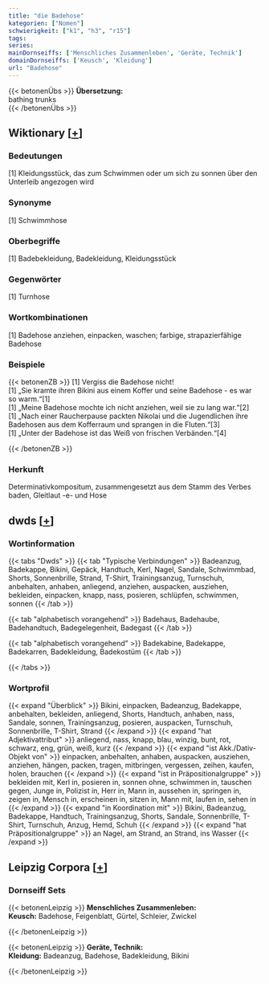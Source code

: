 ```yaml
---
title: "die Badehose"
kategorien: ["Nomen"]
schwierigkeit: ["k1", "h3", "r15"]
tags:
series:
mainDornseiffs: ['Menschliches Zusammenleben', 'Geräte, Technik']
domainDornseiffs: ['Keusch', 'Kleidung']
url: "Badehose"
---
```


{{< betonenÜbs >}}
**Übersetzung:**  
bathing  trunks  
{{< /betonenÜbs >}}

## Wiktionary [[+](https://de.wiktionary.org/wiki/Badehose)]

### Bedeutungen
[1] Kleidungsstück, das zum Schwimmen oder um sich zu sonnen über den Unterleib angezogen wird  

### Synonyme
[1] Schwimmhose  

### Oberbegriffe
[1] Badebekleidung, Badekleidung, Kleidungsstück  

### Gegenwörter
[1] Turnhose  

### Wortkombinationen
[1] Badehose anziehen, einpacken, waschen; farbige, strapazierfähige Badehose  

### Beispiele
{{< betonenZB >}}
[1] Vergiss die Badehose nicht!  
[1] „Sie kramte ihren Bikini aus einem Koffer und seine Badehose - es war so warm.“[1]  
[1] „Meine Badehose mochte ich nicht anziehen, weil sie zu lang war.“[2]  
[1] „Nach einer Raucherpause packten Nikolai und die Jugendlichen ihre Badehosen aus dem Kofferraum und sprangen in die Fluten.“[3]  
[1] „Unter der Badehose ist das Weiß von frischen Verbänden.“[4]  

{{< /betonenZB >}}
### Herkunft
Determinativkompositum, zusammengesetzt aus dem Stamm des Verbes baden, Gleitlaut -e- und Hose  



## dwds [[+](https://www.dwds.de/wb/Badehose)]

### Wortinformation
{{< tabs "Dwds" >}}
{{< tab "Typische Verbindungen" >}}
Badeanzug, Badekappe, Bikini, Gepäck, Handtuch, Kerl, Nagel, Sandale, Schwimmbad, Shorts, Sonnenbrille, Strand, T-Shirt, Trainingsanzug, Turnschuh, anbehalten, anhaben, anliegend, anziehen, auspacken, ausziehen, bekleiden, einpacken, knapp, nass, posieren, schlüpfen, schwimmen, sonnen
{{< /tab >}}

{{< tab "alphabetisch vorangehend" >}}
Badehaus, Badehaube, Badehandtuch, Badegelegenheit, Badegast
{{< /tab >}}

{{< tab "alphabetisch vorangehend" >}}
Badekabine, Badekappe, Badekarren, Badekleidung, Badekostüm
{{< /tab >}}

{{< /tabs >}}

### Wortprofil
{{< expand "Überblick" >}} Bikini, einpacken, Badeanzug, Badekappe, anbehalten, bekleiden, anliegend, Shorts, Handtuch, anhaben, nass, Sandale, sonnen, Trainingsanzug, posieren, auspacken, Turnschuh, Sonnenbrille, T-Shirt, Strand {{< /expand >}}
{{< expand "hat Adjektivattribut" >}} anliegend, nass, knapp, blau, winzig, bunt, rot, schwarz, eng, grün, weiß, kurz {{< /expand >}}
{{< expand "ist Akk./Dativ-Objekt von" >}} einpacken, anbehalten, anhaben, auspacken, ausziehen, anziehen, hängen, packen, tragen, mitbringen, vergessen, zeihen, kaufen, holen, brauchen {{< /expand >}}
{{< expand "ist in Präpositionalgruppe" >}} bekleiden mit, Kerl in, posieren in, sonnen ohne, schwimmen in, tauschen gegen, Junge in, Polizist in, Herr in, Mann in, aussehen in, springen in, zeigen in, Mensch in, erscheinen in, sitzen in, Mann mit, laufen in, sehen in {{< /expand >}}
{{< expand "in Koordination mit" >}} Bikini, Badeanzug, Badekappe, Handtuch, Trainingsanzug, Shorts, Sandale, Sonnenbrille, T-Shirt, Turnschuh, Anzug, Hemd, Schuh {{< /expand >}}
{{< expand "hat Präpositionalgruppe" >}} an Nagel, am Strand, an Strand, ins Wasser {{< /expand >}}

## Leipzig Corpora [[+](https://corpora.uni-leipzig.de/en/res?word=Badehose&corpusId=deu_newscrawl-public_2018)]

### Dornseiff Sets
{{< betonenLeipzig >}}
**Menschliches Zusammenleben:**  
**Keusch:** Badehose, Feigenblatt, Gürtel, Schleier, Zwickel  

{{< /betonenLeipzig >}}


{{< betonenLeipzig >}}
**Geräte, Technik:**  
**Kleidung:** Badeanzug, Badehose, Badekleidung, Bikini  

{{< /betonenLeipzig >}}
